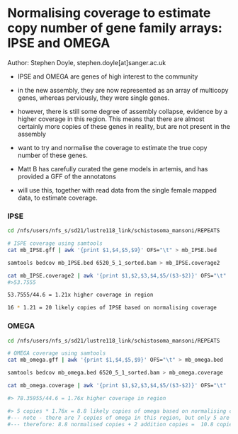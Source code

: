# Normalising coverage to estimate copy number of gene family arrays: IPSE and OMEGA

Author: Stephen Doyle, stephen.doyle[at]sanger.ac.uk

- IPSE and OMEGA are genes of high interest to the community
- in the new assembly, they are now represented as an array of multicopy genes, whereas perviously, they were single genes.
- however, there is still some degree of assembly collapse, evidence by a higher coverage in this region. This means that there are almost certainly more copies of these genes in reality, but are not present in the assembly
- want to try and normalise the coverage to estimate the true copy number of these genes.

- Matt B has carefully curated the gene models in artemis, and has provided a GFF of the annotatons
- will use this, together with read data from the single female mapped data, to estimate coverage.

### IPSE
```bash
cd /nfs/users/nfs_s/sd21/lustre118_link/schistosoma_mansoni/REPEATS

# ISPE coverage using samtools
cat mb_IPSE.gff | awk '{print $1,$4,$5,$9}' OFS="\t" > mb_IPSE.bed

samtools bedcov mb_IPSE.bed 6520_5_1_sorted.bam > mb_IPSE.coverage2

cat mb_IPSE.coverage2 | awk '{print $1,$2,$3,$4,$5/($3-$2)}' OFS="\t" | datamash median 5
#>53.7555

53.7555/44.6 = 1.21x higher coverage in region

16 * 1.21 = 20 likely copies of IPSE based on normalising coverage
```

### OMEGA
```bash
cd /nfs/users/nfs_s/sd21/lustre118_link/schistosoma_mansoni/REPEATS

# OMEGA coverage using samtools
cat mb_omega.gff | awk '{print $1,$4,$5,$9}' OFS="\t" > mb_omega.bed

samtools bedcov mb_omega.bed 6520_5_1_sorted.bam > mb_omega.coverage

cat mb_omega.coverage | awk '{print $1,$2,$3,$4,$5/($3-$2)}' OFS="\t" | datamash median 5

#> 78.35955/44.6 = 1.76x higher coverage in region

#> 5 copies * 1.76x = 8.8 likely copies of omega based on normalising coverage
#--- note - there are 7 copies of omega in this region, but only 5 are in a high coverage area. Two copies are not. See Supplementary Figure 1C
#--- therefore: 8.8 normalised copies + 2 addition copies =  10.8 copies, ~11 copies reported in the paper.

```
